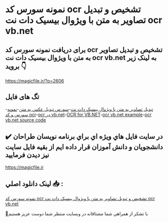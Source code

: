 # نمونه سورس کد ocr تشخیص و تبدیل تصاویر به متن با ویژوال بیسیک دات نت ocr vb.net

## برای دریافت نمونه سورس کد ocr تشخیص و تبدیل تصاویر به متن با ویژوال بیسیک دات نت ocr vb.net به لینک زیر بروید 👇

https://magicfile.ir/?p=2606

## تگ های فایل

-[تبدیل تصاویر به متن با ویژوال بیسیک دات نت](https://magicfile.ir/product/ocr-vbnet/)-[سورس تبدیل عکس به متن](https://magicfile.ir/product/ocr-vbnet/)-[نمونه سورس و کد ocr](https://magicfile.ir/product/ocr-vbnet/)-[ocr در vb.net](https://magicfile.ir/product/ocr-vbnet/)-[OCR for VB.NET](https://magicfile.ir/product/ocr-vbnet/)-[ocr vb.net example](https://magicfile.ir/product/ocr-vbnet/)-[ocr vb.net source code](https://magicfile.ir/product/ocr-vbnet/)

## ✔️ در سايت فايل هاي ويژه اي براي برنامه نويسان طراحان دانشجويان و دانش آموزان قرار داده ايم از بقيه فايل سايت نيز ديدن فرماييد

https://magicfile.ir


## لينک دانلود اصلي 📥 :

[نمونه سورس کد ocr تشخیص و تبدیل تصاویر به متن با ویژوال بیسیک دات نت ocr vb.net](https://magicfile.ir/product/ocr-vbnet/) 


🙏با تشکر از همراهي شما مشتاقانه در وبسایت منتظر شما دوست عزیز هستیم

